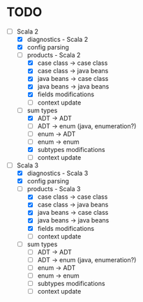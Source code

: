 # TODO

 - [ ] Scala 2
   - [X] diagnostics - Scala 2
   - [X] config parsing
   - [ ] products - Scala 2
     - [X] case class -> case class
     - [X] case class -> java beans
     - [X] java beans -> case class
     - [X] java beans -> java beans
     - [X] fields modifications
     - [ ] context update
   - [ ] sum types
     - [X] ADT -> ADT
     - [ ] ADT -> enum (java, enumeration?)
     - [ ] enum -> ADT
     - [ ] enum -> enum
     - [X] subtypes modifications
     - [ ] context update
 - [ ] Scala 3
   - [X] diagnostics - Scala 3
   - [X] config parsing
   - [ ] products - Scala 3
     - [X] case class -> case class
     - [X] case class -> java beans
     - [X] java beans -> case class
     - [X] java beans -> java beans
     - [X] fields modifications
     - [ ] context update
   - [ ] sum types
     - [ ] ADT -> ADT
     - [ ] ADT -> enum (java, enumeration?)
     - [ ] enum -> ADT
     - [ ] enum -> enum
     - [ ] subtypes modifications
     - [ ] context update

